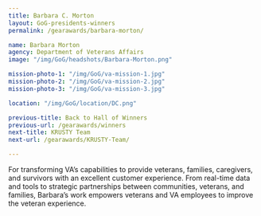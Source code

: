 ```yaml
---
title: Barbara C. Morton
layout: GoG-presidents-winners
permalink: /gearawards/barbara-morton/

name: Barbara Morton
agency: Department of Veterans Affairs
image: "/img/GoG/headshots/Barbara-Morton.png"

mission-photo-1: "/img/GoG/va-mission-1.jpg"
mission-photo-2: "/img/GoG/va-mission-2.jpg"
mission-photo-3: "/img/GoG/va-mission-3.jpg"

location: "/img/GoG/location/DC.png"

previous-title: Back to Hall of Winners
previous-url: /gearawards/winners
next-title: KRUSTY Team
next-url: /gearawards/KRUSTY-Team/

---
```

For transforming VA’s capabilities to provide veterans,
families, caregivers, and survivors with an excellent
customer experience. From real-time data and tools to
strategic partnerships between communities,
veterans, and families, Barbara’s work empowers
veterans and VA employees to improve the veteran
experience.
